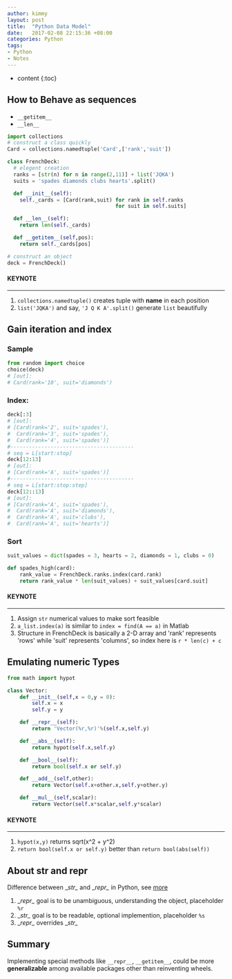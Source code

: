 ```yaml
---
author: kimmy
layout: post
title:  "Python Data Model"
date:   2017-02-08 22:15:36 +08:00
categories: Python
tags:
- Python
- Notes
---
```


* content
{:toc}


## How to Behave as **sequences**
+  `__getitem__`
+  `__len__`

```python
import collections
# construct a class quickly
Card = collections.namedtuple('Card',['rank','suit'])

class FrenchDeck:
  # elegent creation
  ranks = [str(n) for n in range(2,11)] + list('JQKA')
  suits = 'spades diamonds clubs hearts'.split()

  def __init__(self):
    self._cards = [Card(rank,suit) for rank in self.ranks
                                   for suit in self.suits]

  def __len__(self):
    return len(self._cards)

  def __getitem__(self,pos):
    return self._cards[pos]

# construct an object
deck = FrenchDeck()
```

#### KEYNOTE
---
1. `collections.namedtuple()` creates tuple with **name** in each position
2. `list('JQKA')` and say, `'J Q K A'.split()` generate `list` beautifully

## Gain **iteration** and **index**

### Sample

```python
from random import choice
choice(deck)
# [out]:
# Card(rank='10', suit='diamonds')
```

### Index:
```python
deck[:3]
# [out]:
# [Card(rank='2', suit='spades'),
#  Card(rank='3', suit='spades'),
#  Card(rank='4', suit='spades')]
#----------------------------------------
# seq = L[start:stop]
deck[12:13]
# [out]:
# [Card(rank='A', suit='spades')]
#----------------------------------------
# seq = L[start:stop:step]
deck[12::13]
# [out]:
# [Card(rank='A', suit='spades'),
#  Card(rank='A', suit='diamonds'),
#  Card(rank='A', suit='clubs'),
#  Card(rank='A', suit='hearts')]
```

### Sort
```python
suit_values = dict(spades = 3, hearts = 2, diamonds = 1, clubs = 0)

def spades_high(card):
    rank_value = FrenchDeck.ranks.index(card.rank)
    return rank_value * len(suit_values) + suit_values[card.suit]
```

#### KEYNOTE  
---
1. Assign `str` numerical values to make sort feasible
2. `a_list.index(a)` is similar to `index = find(A == a)` in Matlab
3.  Structure in FrenchDeck is basically a 2-D array and 'rank' represents 'rows' while 'suit' represents 'columns', so index here is `r * len(c) + c`

## Emulating **numeric** Types

```python
from math import hypot

class Vector:
    def __init__(self,x = 0,y = 0):
        self.x = x
        self.y = y

    def __repr__(self):
        return 'Vector(%r,%r)'%(self.x,self.y)

    def __abs__(self):
        return hypot(self.x,self.y)

    def __bool__(self):
        return bool(self.x or self.y)

    def __add__(self,other):
        return Vector(self.x+other.x,self.y+other.y)

    def __mul__(self,scalar):
        return Vector(self.x*scalar,self.y*scalar)
```

#### KEYNOTE
---
1. `hypot(x,y)` returns sqrt(x^2 + y^2)
2. `return bool(self.x or self.y)` better than `return bool(abs(self))`

## About **str** and **repr**
Difference between \__str\__ and \__repr\__ in Python, see [more](http://stackoverflow.com/questions/1436703/difference-between-str-and-repr-in-python "stackoverflow")

1. \__repr\__ goal is to be unambiguous, understanding the object, placeholder `%r`
2. \__str\__ goal is to be readable, optional implemention, placeholder `%s`
3. \__repr\__ overrides \__str\__

## Summary
Implementing special methods like `__repr__`, `__getitem__`, could be more **generalizable** among available packages other than reinventing wheels.
